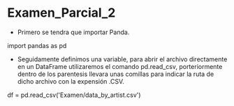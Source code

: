 # Examen_Parcial_2

- Primero se tendra que importar Panda.

import pandas as pd

- Seguidamente definimos una variable, para abrir el archivo directamente en un DataFrame utilizaremos
  el comando pd.read_csv, porteriormente dentro de los parentesis llevara unas comillas para indicar la
  ruta de dicho archivo con la expensión .CSV.
  
df = pd.read_csv('Examen/data_by_artist.csv')
